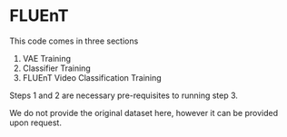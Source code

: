 # FLUEnT

This code comes in three sections
1. VAE Training
2. Classifier Training
3. FLUEnT Video Classification Training

Steps 1 and 2 are necessary pre-requisites to running step 3.

We do not provide the original dataset here, however it can be provided upon request.
